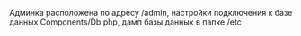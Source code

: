 Админка расположена по адресу /admin, 
настройки подключения к базе данных Components/Db.php, 
дамп базы данных в папке /etc
